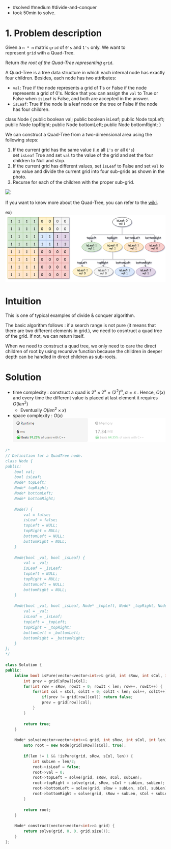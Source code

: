 
- #solved #medium #divide-and-conquer
- took 50min to solve.

# 1. Problem description

Given a `n * n` matrix `grid` of `0's` and `1's` only. We want to represent `grid` with a Quad-Tree.

Return _the root of the Quad-Tree representing_ `grid`.

A Quad-Tree is a tree data structure in which each internal node has exactly four children. Besides, each node has two attributes:

- `val`: True if the node represents a grid of 1's or False if the node represents a grid of 0's. Notice that you can assign the `val` to True or False when `isLeaf` is False, and both are accepted in the answer.
- `isLeaf`: True if the node is a leaf node on the tree or False if the node has four children.

class Node {
    public boolean val;
    public boolean isLeaf;
    public Node topLeft;
    public Node topRight;
    public Node bottomLeft;
    public Node bottomRight;
}

We can construct a Quad-Tree from a two-dimensional area using the following steps:

1. If the current grid has the same value (i.e all `1's` or all `0's`) set `isLeaf` True and set `val` to the value of the grid and set the four children to Null and stop.
2. If the current grid has different values, set `isLeaf` to False and set `val` to any value and divide the current grid into four sub-grids as shown in the photo.
3. Recurse for each of the children with the proper sub-grid.

![](https://assets.leetcode.com/uploads/2020/02/11/new_top.png)

If you want to know more about the Quad-Tree, you can refer to the [wiki](https://en.wikipedia.org/wiki/Quadtree).

ex)
![](../../../../../images/Pasted%20image%2020240226142926.png)

# Intuition

This is one of typical examples of divide & conquer algorithm.

The basic algorithm follows :
if a search range is not pure (it means that there are two different elements in grid.),
we need to cosntruct a quad tree of the grid.
If not, we can return itself.

When we need to construct a quad tree, we only need to care the direct children of root by using recursive function because the children in deeper depth can be handled in direct children as sub-roots.

# Solution
- time complexity : construct a quad is $2^x \times 2^ x = (2^2)^\alpha, \alpha=x$ . Hence, $O(x)$ and every time the different value is placed at last element it requires $O(len^2)$ 
	- Eventually $O(len^2 \times x)$
- space complexity : $O(x)$ 
![](../../../../../images/Pasted%20image%2020240226143324.png)
```cpp
/*
// Definition for a QuadTree node.
class Node {
public:
    bool val;
    bool isLeaf;
    Node* topLeft;
    Node* topRight;
    Node* bottomLeft;
    Node* bottomRight;
    
    Node() {
        val = false;
        isLeaf = false;
        topLeft = NULL;
        topRight = NULL;
        bottomLeft = NULL;
        bottomRight = NULL;
    }
    
    Node(bool _val, bool _isLeaf) {
        val = _val;
        isLeaf = _isLeaf;
        topLeft = NULL;
        topRight = NULL;
        bottomLeft = NULL;
        bottomRight = NULL;
    }
    
    Node(bool _val, bool _isLeaf, Node* _topLeft, Node* _topRight, Node* _bottomLeft, Node* _bottomRight) {
        val = _val;
        isLeaf = _isLeaf;
        topLeft = _topLeft;
        topRight = _topRight;
        bottomLeft = _bottomLeft;
        bottomRight = _bottomRight;
    }
};
*/

class Solution {
public:
    inline bool isPure(vector<vector<int>>& grid, int sRow, int sCol, int len) {
        int prev = grid[sRow][sCol];
        for(int row = sRow, rowIt = 0; rowIt < len; row++, rowIt++) {
            for(int col = sCol, colIt = 0; colIt < len; col++, colIt++) {
                if(prev != grid[row][col]) return false;
                prev = grid[row][col];
            }
        }

        return true;
    }

    Node* solve(vector<vector<int>>& grid, int sRow, int sCol, int len) {
        auto root = new Node(grid[sRow][sCol], true);

        if(len != 1 && !isPure(grid, sRow, sCol, len)) {
            int subLen = len/2;
            root->isLeaf = false;
            root->val = 0;
            root->topLeft = solve(grid, sRow, sCol, subLen);
            root->topRight = solve(grid, sRow, sCol + subLen, subLen);
            root->bottomLeft = solve(grid, sRow + subLen, sCol, subLen);
            root->bottomRight = solve(grid, sRow + subLen, sCol + subLen, subLen);
        }

        return root;
    }

    Node* construct(vector<vector<int>>& grid) {
        return solve(grid, 0, 0, grid.size());
    }
};
```